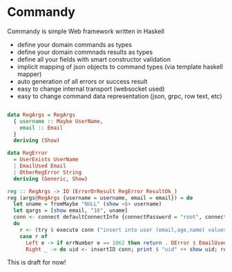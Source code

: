# Commandy


Commandy is simple Web framework written in Haskell

- define your domain commands as types
- define your domain commnads results as types
- define all your fields with smart constructor validation
- implicit mapping of json objects to command types (via template haskell mapper)
- auto generation of all errors or success result
- easy to change internal transport (websocket used)
- easy to change command data representation (json, grpc, row text, etc)


```haskell

data RegArgs = RegArgs
  { username :: Maybe UserName,
    email :: Email
  }
  deriving (Show)

data RegError
  = UserExists UserName
  | EmailUsed Email
  | OtherRegError String
  deriving (Generic, Show)

reg :: RegArgs -> IO (ErrorOrResult RegError ResultOk_)
reg (args@RegArgs {username = username, email = email}) = do
  let uname = fromMaybe "NULL" (show <$> username)
  let qargs = [show email, "16", uname]
  conn <- connect defaultConnectInfo {connectPassword = "root", connectDatabase = "test"}
  do
    r <- (try $ execute conn ("insert into user (email,age,name) values (?,?,?)") qargs) :: IO (Either MySQLError Int64)
    case r of
      Left e -> if errNumber e == 1062 then return . DError $ EmailUsed email else error "something WRONG!"
      Right _ -> do uid <- insertID conn; print $ "uid" ++ show uid; return $ DResult ROK_

```




This is draft for now!
